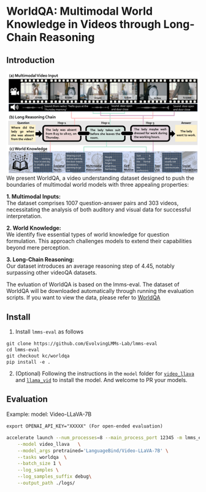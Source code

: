 # WorldQA: Multimodal World Knowledge in Videos through Long-Chain Reasoning

## Introduction
![teaser](./images/motivation.png)
We present WorldQA, a video understanding dataset designed to push the boundaries of multimodal world models with three appealing properties:

**1. Multimodal Inputs:**  
The dataset comprises 1007 question-answer pairs and 303 videos, necessitating the analysis of both auditory and visual data for successful interpretation.

**2. World Knowledge:**  
We identify five essential types of world knowledge for question formulation. This approach challenges models to extend their capabilities beyond mere perception.

**3. Long-Chain Reasoning:**  
Our dataset introduces an average reasoning step of 4.45, notably surpassing other videoQA datasets.


The evluation of WorldQA is based on the lmms-eval. The dataset of WorldQA will be downloaded automatically through running the evaluation scripts. If you want to view the data, please refer to [WorldQA](https://huggingface.co/datasets/lmms-lab/worldqa)

## Install
1. Install `lmms-eval` as follows
```
git clone https://github.com/EvolvingLMMs-Lab/lmms-eval
cd lmms-eval
git checkout kc/worldqa
pip install -e .
```

2. (Optional) Following the instructions in the `model` folder for [`video_llava`](https://github.com/EvolvingLMMs-Lab/lmms-eval/blob/kc/worldqa/lmms_eval/models/video_llava.py) and [`llama_vid`](https://github.com/EvolvingLMMs-Lab/lmms-eval/blob/kc/worldqa/lmms_eval/models/llama_vid.py) to install the model. And welcome to PR your models.

## Evaluation
Example:
model:  Video-LLaVA-7B
```
export OPENAI_API_KEY="XXXXX" (For open-ended evaluation)
```

```bash
accelerate launch --num_processes=8 --main_process_port 12345 -m lmms_eval \
    --model video_llava   \
    --model_args pretrained='LanguageBind/Video-LLaVA-7B' \
    --tasks worldqa  \
    --batch_size 1 \
    --log_samples \
    --log_samples_suffix debug\
    --output_path ./logs/
```
